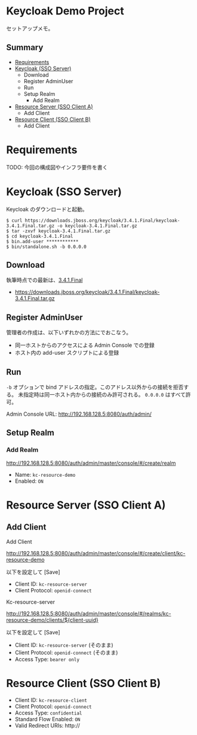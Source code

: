 # Keycloak Demo Project

 セットアップメモ。

## Summary

- [Requirements](#requirements)
- [Keycloak (SSO Server)](#keycloak-sso-server)
  - Download
  - Register AdminUser
  - Run
  - Setup Realm
    - Add Realm
- [Resource Server (SSO Client A)](#resource-server-sso-client-a)
  - Add Client
- [Resource Client (SSO Client B)](#resource-client-sso-client-b)
  - Add Client

# Requirements

TODO: 今回の構成図やインフラ要件を書く

# Keycloak (SSO Server)

Keycloak のダウンロードと起動。

```console
$ curl https://downloads.jboss.org/keycloak/3.4.1.Final/keycloak-3.4.1.Final.tar.gz -o keycloak-3.4.1.Final.tar.gz
$ tar -zxvf keycloak-3.4.1.Final.tar.gz
$ cd keycloak-3.4.1.Final
$ bin.add-user ************
$ bin/standalone.sh -b 0.0.0.0
```

## Download

執筆時点での最新は、[3.4.1.Final](http://www.keycloak.org/archive/downloads-3.4.1.html)

- https://downloads.jboss.org/keycloak/3.4.1.Final/keycloak-3.4.1.Final.tar.gz

## Register AdminUser

管理者の作成は、以下いずれかの方法にでおこなう。

- 同一ホストからのアクセスによる Admin Console での登録
- ホスト内の add-user スクリプトによる登録


## Run

`-b` オプションで bind アドレスの指定。このアドレス以外からの接続を拒否する。
未指定時は同一ホスト内からの接続のみ許可される。
`0.0.0.0` はすべて許可。

Admin Console URL:
http://192.168.128.5:8080/auth/admin/


## Setup Realm

### Add Realm

http://192.168.128.5:8080/auth/admin/master/console/#/create/realm

- Name: `kc-resource-demo`
- Enabled: `ON`

# Resource Server (SSO Client A)


## Add Client

Add Client

http://192.168.128.5:8080/auth/admin/master/console/#/create/client/kc-resource-demo

以下を設定して [Save]

- Client ID: `kc-resource-server`
- Client Protocol: `openid-connect`

Kc-resource-server

http://192.168.128.5:8080/auth/admin/master/console/#/realms/kc-resource-demo/clients/${client-uuid}

以下を設定して [Save]

- Client ID: `kc-resource-server` (そのまま)
- Client Protocol: `openid-connect` (そのまま)
- Access Type: `bearer only`


# Resource Client (SSO Client B)



- Client ID: `kc-resource-client`
- Client Protocol: `openid-connect`
- Access Type: `confidential`
- Standard Flow Enabled: `ON`
- Valid Redirect URIs: http://

